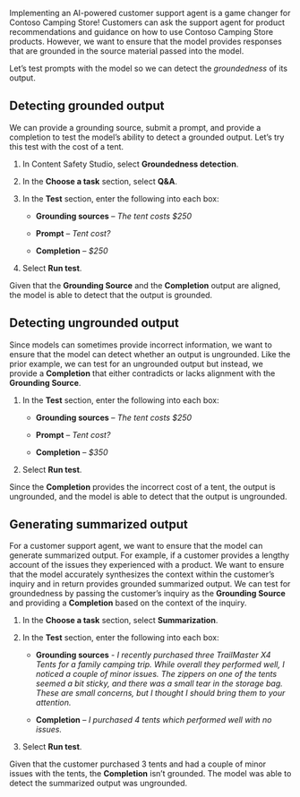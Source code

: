 Implementing an AI-powered customer support agent is a game changer for Contoso Camping Store! Customers can ask the support agent for product recommendations and guidance on how to use Contoso Camping Store products. However, we want to ensure that the model provides responses that are grounded in the source material passed into the model.

Let’s test prompts with the model so we can detect the *groundedness* of its output.

## Detecting grounded output

We can provide a grounding source, submit a prompt, and provide a completion to test the model’s ability to detect a grounded output. Let’s try this test with the cost of a tent.

1. In Content Safety Studio, select **Groundedness detection**.
1. In the **Choose a task** section, select **Q&A**.
1. In the **Test** section, enter the following into each box:

    - **Grounding sources** – *The tent costs $250*

    - **Prompt** – *Tent cost?*

    - **Completion** – *$250*

1. Select **Run test**.

Given that the **Grounding Source** and the **Completion** output are aligned, the model is able to detect that the output is grounded.

## Detecting ungrounded output

Since models can sometimes provide incorrect information, we want to ensure that the model can detect whether an output is ungrounded. Like the prior example, we can test for an ungrounded output but instead, we provide a **Completion** that either contradicts or lacks alignment with the **Grounding Source**.

1. In the **Test** section, enter the following into each box:

    - **Grounding sources** – *The tent costs $250*

    - **Prompt** – *Tent cost?*

    - **Completion** – *$350*

1. Select **Run test**.

Since the **Completion** provides the incorrect cost of a tent, the output is ungrounded, and the model is able to detect that the output is ungrounded.

## Generating summarized output

For a customer support agent, we want to ensure that the model can generate summarized output. For example, if a customer provides a lengthy account of the issues they experienced with a product. We want to ensure that the model accurately synthesizes the context within the customer’s inquiry and in return provides grounded summarized output. We can test for groundedness by passing the customer’s inquiry as the **Grounding Source** and providing a **Completion** based on the context of the inquiry.

1. In the **Choose a task** section, select **Summarization**.
1. In the **Test** section, enter the following into each box:

    - **Grounding sources** - *I recently purchased three TrailMaster X4 Tents for a family camping trip. While overall they performed well, I noticed a couple of minor issues. The zippers on one of the tents seemed a bit sticky, and there was a small tear in the storage bag. These are small concerns, but I thought I should bring them to your attention.*

    - **Completion** – *I purchased 4 tents which performed well with no issues.*

1. Select **Run test**.

Given that the customer purchased 3 tents and had a couple of minor issues with the tents, the **Completion** isn’t grounded. The model was able to detect the summarized output was ungrounded.
